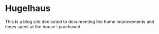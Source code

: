 # Hugelhaus

This is a blog site dedicated to documenting the home improvements and times spent at the house I purchased.
